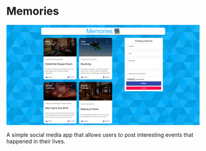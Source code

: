 # Memories

![Memories](./screenshots/screenshot.png)

A simple social media app that allows users to post interesting events that happened in their lives.
